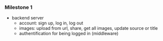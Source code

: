 ### Milestone 1

- backend server
  - account: sign up, log in, log out
  - images: upload from url, share, get all images, update source or title
  - authentification for being logged in (middleware)
